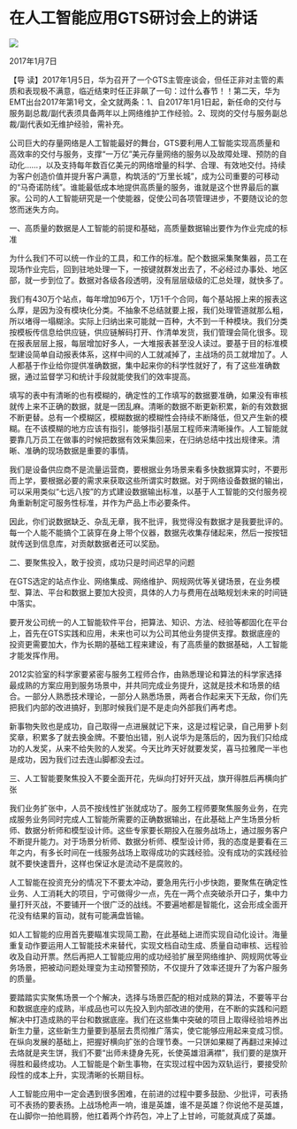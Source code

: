 # 在人工智能应用GTS研讨会上的讲话
<img class="pv" src="https://api.visitor.plantree.me/visitor-badge/pv?namespace=plantree.me&key=renzhengfei-speeches/./docs/speeches/2017/01/在人工智能应用GTS研讨会上的讲话.md">


2017年1月7日



【导  读】2017年1月5日，华为召开了一个GTS主管座谈会，但任正非对主管的素质和表现极不满意，临近结束时任正非飙了一句：过什么春节！！第二天，华为EMT出台2017年第1号文，全文就两条：1、自2017年1月1日起，新任命的交付与服务副总裁/副代表须具备两年以上网络维护工作经验。2、现岗的交付与服务副总裁/副代表如无维护经验，需补充。



公司巨大的存量网络是人工智能最好的舞台，GTS要利用人工智能实现高质量和高效率的交付与服务，支撑“一万亿”美元存量网络的服务以及故障处理、预防的自动化……，以及支持每年数百亿美元的网络增量的科学、合理、有效地交付。持续为客户创造价值并提升客户满意，构筑活的“万里长城”，成为公司重要的可移动的“马奇诺防线”。谁能最低成本地提供高质量的服务，谁就是这个世界最后的赢家。公司的人工智能研究是一个使能器，促使公司各项管理进步，不要随议论的忽悠而迷失方向。

一、高质量的数据是人工智能的前提和基础，高质量数据输出要作为作业完成的标准

为什么我们不可以统一作业的工具，和工作的标准。配个数据采集聚集器，员工在现场作业完后，回到驻地处理一下，一按键就群发出去了，不必经过办事处、地区部，就一步到位了。数据对各级各段透明，没有层层级级的汇总处理，就快多了。

我们有430万个站点，每年增加96万个，1万1千个合同，每个基站报上来的报表这么厚，是因为没有模块化分类。不抽象不总结就要上报，我们处理管道就那么粗，所以堵得一塌糊涂。实际上归纳出来可能就一百种，大不到一千种模块。我们分类按模板传信息给供应链，供应链解码打开、作清单发货，我们管理会简化很多。现在报表层层上报，每层增加好多人，一大堆报表甚至没人读过。要基于目的标准模型建设简单自动报表体系，这样中间的人工就减掉了，主战场的员工就增加了。人人都基于作业给你提供准确数据，集中起来你的科学性就好了，有了这些准确数据，通过监督学习和统计手段就能使我们的效率提高。

填写的表中有清晰的也有模糊的，确定性的工作填写的数据要准确，如果没有审核就传上来不正确的数据，就是一团乱麻。清晰的数据不断更新积累，新的有效数据不断更替。总有一个模糊区，模糊数据的模糊性会持续不断降低，但又产生新的模糊。在不该模糊的地方应该有指引，能够指引基层工程师来清晰操作。人工智能就要靠几万员工在做事的时候把数据有效采集回来，在归纳总结中找出规律来。清晰、准确的现场数据是重要的事情。

我们是设备供应商不是流量运营商，要根据业务场景来看多快数据算实时，不要形而上学，要根据必要的需求来获取这些所谓实时数据。对于网络设备数据的输出，可以采用类似“七远八按”的方式建设数据输出标准，以基于人工智能的交付服务视角重新制定可服务性标准，并作为产品上市必要条件。

因此，你们说数据缺乏、杂乱无章，我不批评，我觉得没有数据才是我要批评的。每一个人能不能搞个工装穿在身上带个仪器，数据先收集存储起来，然后一按按钮就传送到信息库，对贡献数据者还可以奖励。

二、要聚焦投入，敢于投资，成功只是时间迟早的问题

在GTS选定的站点作业、网络集成、网络维护、网规网优等关键场景，在业务模型、算法、平台和数据上要加大投资，具体的人力与费用在战略规划未来的时间链中落实。

要开发公司统一的人工智能软件平台，把算法、知识、方法、经验等都固化在平台上，首先在GTS实践和应用，未来也可以为公司其他业务提供支撑。数据底座的投资更需要加大，作为长期的基础工程来建设，有了高质量的数据基础，人工智能才能发挥作用。

2012实验室的科学家要紧密与服务工程师合作，由熟悉理论和算法的科学家选择最成熟的方案应用到服务场景中，并共同完成业务提升，这就是技术和场景的结合。一部分人熟悉技术理论，一部分人熟悉场景，两者合作起来天下无敌，你们先把我们内部的改进搞好，到那时候我们是不是走向外部我们再考虑。

新事物失败也是成功，自己取得一点进展就记下来，这是过程记录，自己用萝卜刻奖章，积累多了就去换金牌。不要怕出错，别人说华为是落后的，因为我们只给成功的人发奖，从来不给失败的人发奖。今天比昨天好就要发奖，喜马拉雅爬一半也是成功，因为我们过去连山脚都没去过。

三、人工智能要聚焦投入不要全面开花，先纵向打好歼灭战，旗开得胜后再横向扩张

我们业务扩张中，人员不按线性扩张就成功了。服务工程师要聚焦服务业务，在完成服务业务同时完成人工智能所需要的正确数据输出，在此基础上产生场景分析师、数据分析师和模型设计师。这些专家要长期投入在服务战场上，通过服务客户不断提升能力。对于场景分析师、数据分析师、模型设计师，我的态度是要看在三年之内，有多长时间在一线服务战场上取得成功的实践经验。没有成功的实践经验就不要快速晋升，这样也保证水是流动不是腐败的。

人工智能在投资充分的情况下不要太冲动，要急用先行小步快跑，要聚焦在确定性业务、人工消耗大的项目，宁可做得少一点，先在一两个点突破杀开口子，集中力量打歼灭战，不要铺开一个很广泛的战线。不要遍地都是智能化，这会形成全面开花没有结果的盲动，就有可能满盘皆输。

如人工智能的应用首先要瞄准实现简工勘，在此基础上进而实现自动化设计。海量重复动作要运用人工智能技术来替代，实现文档自动生成、质量自动审核、远程验收及自动开票。然后再把人工智能应用的成功经验扩展至网络维护、网规网优等业务场景，把被动问题处理变为主动预警预防，不仅提升了效率还提升了为客户服务的质量。

要踏踏实实聚焦场景一个个解决，选择与场景匹配的相对成熟的算法，不要等平台和数据底座的成熟，半成品也可以先投入到内部改进的使用，在不断的实践和问题解决中打造成熟的平台和数据底座。我们在这些集中突破的项目上取得经验培养出新生力量，这些新生力量要到基层去贯彻推广落实，使它能够应用起来变成习惯。在纵向发展的基础上，把握好横向扩张的合理节奏。一只饼如果糊了再翻过来掉过去烙就是夹生饼，我们不要“出师未捷身先死，长使英雄泪满襟”，我们要的是旗开得胜和最终成功。人工智能是个新生事物，在实现过程中因为双轨运行，要接受阶段性的成本上升，实现清晰的长期目标。

人工智能应用中一定会遇到很多困难，在前进的过程中要多鼓励、少批评，可表扬可不表扬的要表扬。上战场枪声一响，谁是英雄，谁不是英雄？你说他不是英雄，在山脚你一拍他肩膀，他扛着两个炸药包，冲上了上甘岭，可能就真成了英雄。
